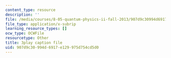```yaml
---
content_type: resource
description: ''
file: /media/courses/8-05-quantum-physics-ii-fall-2013/907d9c30994d6917e129975d754cd5d0_lnZR0TVNh2k.srt
file_type: application/x-subrip
learning_resource_types: []
ocw_type: OCWFile
resourcetype: Other
title: 3play caption file
uid: 907d9c30-994d-6917-e129-975d754cd5d0
---
```

